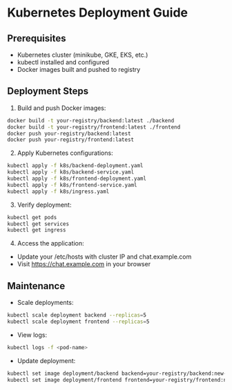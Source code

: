 # Kubernetes Deployment Guide

## Prerequisites
- Kubernetes cluster (minikube, GKE, EKS, etc.)
- kubectl installed and configured
- Docker images built and pushed to registry

## Deployment Steps

1. Build and push Docker images:
```bash
docker build -t your-registry/backend:latest ./backend
docker build -t your-registry/frontend:latest ./frontend
docker push your-registry/backend:latest
docker push your-registry/frontend:latest
```

2. Apply Kubernetes configurations:
```bash
kubectl apply -f k8s/backend-deployment.yaml
kubectl apply -f k8s/backend-service.yaml
kubectl apply -f k8s/frontend-deployment.yaml
kubectl apply -f k8s/frontend-service.yaml
kubectl apply -f k8s/ingress.yaml
```

3. Verify deployment:
```bash
kubectl get pods
kubectl get services
kubectl get ingress
```

4. Access the application:
- Update your /etc/hosts with cluster IP and chat.example.com
- Visit https://chat.example.com in your browser

## Maintenance
- Scale deployments:
```bash
kubectl scale deployment backend --replicas=5
kubectl scale deployment frontend --replicas=5
```

- View logs:
```bash
kubectl logs -f <pod-name>
```

- Update deployment:
```bash
kubectl set image deployment/backend backend=your-registry/backend:new-version
kubectl set image deployment/frontend frontend=your-registry/frontend:new-version
